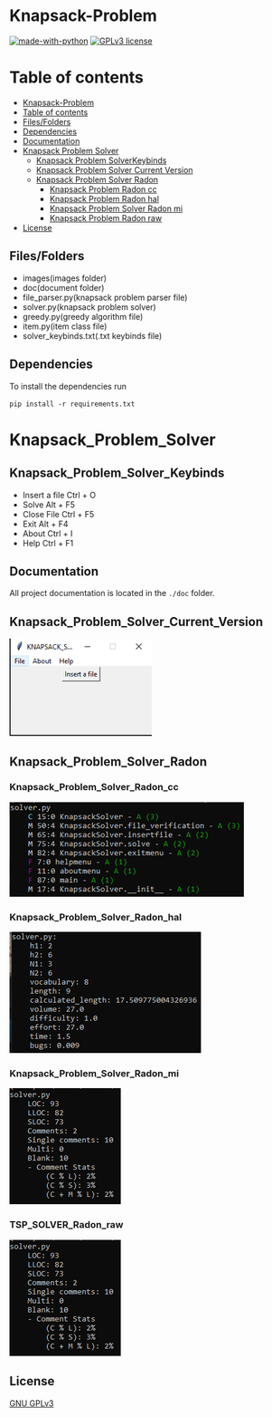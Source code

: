 # Knapsack-Problem

[![made-with-python](https://img.shields.io/badge/Made%20with-Python-1f425f.svg)](https://www.python.org/) [![GPLv3 license](https://img.shields.io/badge/License-GPLv3-blue.svg)](http://perso.crans.org/besson/LICENSE.html)

# Table of contents

<!--ts-->
  * [Knapsack-Problem](#Knapsack-Problem)
  * [Table of contents](#Table_of_contents)
  * [Files/Folders](#Files/Folders)
  * [Dependencies](#Dependencies)
  * [Documentation](#Documentation)
  * [Knapsack Problem Solver](#Knapsack-Problem-Solver)
    * [Knapsack Problem SolverKeybinds](#Knapsack_Problem_Solver_Keybinds)
    * [Knapsack Problem Solver Current Version](#Knapsack_Problem_Solver_Current_Version)
    * [Knapsack Problem Solver Radon](#Knapsack_Problem_Solver_Radon)
      * [Knapsack Problem Radon cc](#Knapsack_Problem_Solver_Radon_cc)
      * [Knapsack Problem Radon hal](#Knapsack_Problem_Solver_Radon_hal)
      * [Knapsack Problem Solver Radon mi](#Knapsack_Problem_Solver_Radon_mi)
      * [Knapsack Problem Radon raw](#Knapsack_Problem_Solver_Radon_raw)
  * [License](#License)
<!--te-->


## Files/Folders
<ul>
    <li> images(images folder) </li>
    <li> doc(document folder) </li>
    <li> file_parser.py(knapsack problem parser file) </li>
    <li> solver.py(knapsack problem solver) </li>
    <li> greedy.py(greedy algorithm file) </li>
    <li> item.py(item class file) </li>
    <li> solver_keybinds.txt(.txt keybinds file) </li>
</ul>


## Dependencies

To install the dependencies run

```shell
pip install -r requirements.txt
```

# Knapsack_Problem_Solver

## Knapsack_Problem_Solver_Keybinds

<ul>
  <li> Insert a file Ctrl + O </li>
  <li> Solve Alt + F5 </li>
  <li> Close File Ctrl + F5 </li>
  <li> Exit Alt + F4 </li>
  <li> About Ctrl + I </li>
  <li> Help Ctrl + F1 </li>
</ul>
  
## Documentation

All project documentation is located in the `./doc`  folder.

## Knapsack_Problem_Solver_Current_Version

<p><img src ="images/knapsack solver version.png" title = "knapsack Solver Cureent Version"/></p>

## Knapsack_Problem_Solver_Radon

### Knapsack_Problem_Solver_Radon_cc

<p><img src ="images/knapsack solver radon cc.png" title = "knapsack Solver Radon cc"/></p>

### Knapsack_Problem_Solver_Radon_hal

<p><img src ="images/knapsack solver radon hal.png" title = "knapsack Solver Radon hal"/></p>


### Knapsack_Problem_Solver_Radon_mi

<p><img src ="images/knapsack solver radon raw.png" title = "knapsack Solver Radon raw"/></p>


### TSP_SOLVER_Radon_raw

<p><img src ="images/knapsack solver radon raw.png" title = "knapsack Solver Radon raw"/></p>




## License
[GNU GPLv3](https://choosealicense.com/licenses/gpl-3.0/)
